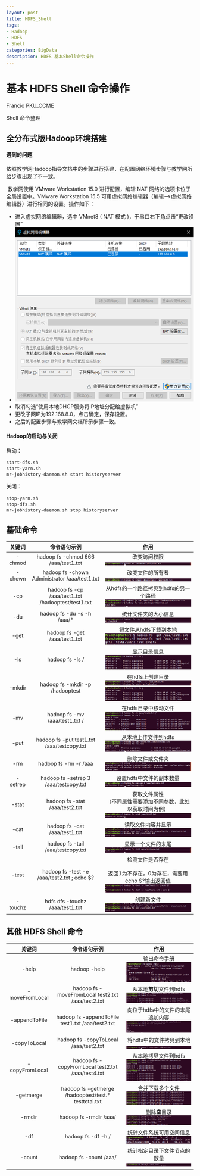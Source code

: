 ```yaml
---
layout: post
title: HDFS_Shell
tags: 
- Hadoop
- HDFS
- Shell
categories: BigData
description: HDFS 基本Shell命令操作
---
```


# 基本 HDFS Shell 命令操作

Francio PKU_CCME

Shell 命令整理

<!-- more -->

## 全分布式版Hadoop环境搭建

#### 遇到的问题

​		依照教学网Hadoop指导文档中的步骤进行搭建，在配置网络环境步骤与教学网所给步骤出现了不一致。

​		教学网使用 VMware Workstation 15.0 进行配置，编辑 NAT 网络的选项卡位于全局设置中。VMware Workstation 15.5 可用虚拟网络编辑器（编辑-->虚拟网络编辑器）进行相同的设置。操作如下：

- 进入虚拟网络编辑器，选中 VMnet8 ( NAT 模式 )，于串口右下角点击“更改设置”
- <img src="基本HDFS_Shell命令操作.assets/image-20200707162910414.png" alt="image-20200707162910414" style="zoom: 80%;" />
- 取消勾选“使用本地DHCP服务将IP地址分配给虚拟机”
- 更改子网IP为192.168.8.0，点击确定，保存设置。
- 之后的配置步骤与教学网文档所示步骤一致。


#### Hadoop的启动与关闭

启动：

```shell
start-dfs.sh
start-yarn.sh
mr-jobhistory-daemon.sh start historyserver
```

关闭：

```shell
stop-yarn.sh
stop-dfs.sh
mr-jobhistory-daemon.sh stop historyserver
```

## 基础命令

| 关键词  |                    命令语句示例                    |                             作用                             |
| :-----: | :------------------------------------------------: | :----------------------------------------------------------: |
| -chmod  |        hadoop fs -chmod 666 /aaa/test1.txt         | 改变访问权限<br /><img src="基本HDFS_Shell命令操作.assets/image-20200707181014457.png" alt="image-20200707181014457" style="zoom:80%;" /> |
| -chown  |   hadoop fs -chown Administrator /aaa/test1.txt    | 改变文件的所有者<br />![image-20200707181323299](基本HDFS_Shell命令操作.assets/image-20200707181323299.png) |
|   -cp   | hadoop fs -cp /aaa/test1.txt /hadooptest/test1.txt | 从hdfs的一个路径拷贝到hdfs的另一个路径<br /><img src="基本HDFS_Shell命令操作.assets/image-20200707195120276.png" alt="image-20200707195120276" style="zoom:80%;" /> |
|   -du   |           hadoop  fs  -du  -s  -h /aaa/*           | 统计文件夹的大小信息<br /><img src="基本HDFS_Shell命令操作.assets/image-20200707174900415.png" alt="image-20200707174900415" style="zoom:80%;" /> |
|  -get   |           hadoop fs -get /aaa/test1.txt            | 将文件从hdfs下载到本地<br /><img src="基本HDFS_Shell命令操作.assets/image-20200707195404511.png" alt="image-20200707195404511" style="zoom:80%;" /> |
|   -ls   |                  hadoop fs -ls /                   | 显示目录信息<br /><img src="基本HDFS_Shell命令操作.assets/image-20200707173727842.png" alt="image-20200707173727842" style="zoom:80%;" /> |
| -mkdir  |          hadoop fs -mkdir -p /hadooptest           | 在hdfs上创建目录<br /><img src="基本HDFS_Shell命令操作.assets/image-20200707173545042.png" alt="image-20200707173545042" style="zoom: 80%;" /><br />![image-20200707173727842](基本HDFS_Shell命令操作.assets/image-20200707173727842-1597191726226.png) |
|   -mv   |           hadoop fs -mv /aaa/test1.txt /           | 在hdfs目录中移动文件<br /><img src="基本HDFS_Shell命令操作.assets/image-20200707195810417.png" alt="image-20200707195810417" style="zoom:80%;" /> |
|  -put   |     hadoop fs -put test1.txt /aaa/testcopy.txt     | 从本地上传文件到hdfs<br /><img src="基本HDFS_Shell命令操作.assets/image-20200707200102923.png" alt="image-20200707200102923" style="zoom:80%;" /> |
|   -rm   |               hadoop fs -rm -r /aaa                | 删除文件或文件夹<br /><img src="基本HDFS_Shell命令操作.assets/image-20200707174249207.png" alt="image-20200707174249207" style="zoom:80%;" /> |
| -setrep |       hadoop fs -setrep 3 /aaa/testcopy.txt        | 设置hdfs中文件的副本数量<br /><img src="基本HDFS_Shell命令操作.assets/image-20200707200440860.png" alt="image-20200707200440860" style="zoom:80%;" /> |
|  -stat  |           hadoop fs -stat /aaa/test2.txt           | 获取文件属性<br />（不同属性需要添加不同参数，此处以获取时间为例）<br />![image-20200707203919908](基本HDFS_Shell命令操作.assets/image-20200707203919908.png) |
|  -cat   |           hadoop fs -cat /aaa/test1.txt            | 读取文件内容并显示<br /><img src="基本HDFS_Shell命令操作.assets/image-20200707180649548.png" alt="image-20200707180649548" style="zoom:80%;" /> |
|  -tail  |         hadoop fs -tail /aaa/testcopy.txt          | 显示一个文件的末尾<br /><img src="基本HDFS_Shell命令操作.assets/image-20200707200735968.png" alt="image-20200707200735968" style="zoom:80%;" /> |
|  -test  |    hadoop fs -test -e /aaa/test2.txt ; echo $?     | 检测文件是否存在<br /><br />返回1为不存在，0为存在，需要用echo $?输出返回值<img src="基本HDFS_Shell命令操作.assets/image-20200707204451745.png" alt="image-20200707204451745" style="zoom:80%;" /> |
| -touchz |          hdfs dfs -touchz /aaa/test1.txt           | 创建新文件<br /><img src="基本HDFS_Shell命令操作.assets/image-20200707180616156.png" alt="image-20200707180616156" style="zoom:80%;" /> |

## 其他 HDFS Shell 命令

|     关键词     |                     命令语句示例                     |                             作用                             |
| :------------: | :--------------------------------------------------: | :----------------------------------------------------------: |
|     -help      |                     hadoop -help                     | 输出命令手册<br /><img src="基本HDFS_Shell命令操作.assets/image-20200707171918742.png" alt="image-20200707171918742" style="zoom: 80%;" /> |
| -moveFromLocal | hadoop  fs  -moveFromLocal test2.txt /aaa/test2.txt  | 从本地**剪切**文件到hdfs<br /><img src="基本HDFS_Shell命令操作.assets/image-20200707201059606.png" alt="image-20200707201059606" style="zoom:80%;" /> |
| -appendToFile  |   hadoop fs -appendToFile test1.txt /aaa/test2.txt   | 向位于hdfs中的文件的末尾追加内容<br /><img src="基本HDFS_Shell命令操作.assets/image-20200707201645330.png" alt="image-20200707201645330" style="zoom:80%;" /> |
|  -copyToLocal  |        hadoop fs -copyToLocal /aaa/test2.txt         | 将hdfs中的文件拷贝到本地<br /><img src="基本HDFS_Shell命令操作.assets/image-20200707201844669.png" alt="image-20200707201844669" style="zoom:80%;" /> |
| -copyFromLocal |  hadoop fs -copyFromLocal test2.txt /aaa/test4.txt   | 从本地拷贝文件到hdfs<br /><img src="基本HDFS_Shell命令操作.assets/image-20200707202024907.png" alt="image-20200707202024907" style="zoom:80%;" /> |
|   -getmerge    | hadoop fs -getmerge /hadooptest/test.* testtotal.txt | 合并下载多个文件<br /><img src="基本HDFS_Shell命令操作.assets/image-20200707202450380.png" alt="image-20200707202450380" style="zoom:80%;" /> |
|     -rmdir     |              hadoop  fs  -rmdir   /aaa/              | 删除**空**目录<br /><img src="基本HDFS_Shell命令操作.assets/image-20200707174536509.png" alt="image-20200707174536509" style="zoom:80%;" /> |
|      -df       |                hadoop  fs  -df  -h  /                | 统计文件系统可用空间信息<br /><img src="基本HDFS_Shell命令操作.assets/image-20200707174716444.png" alt="image-20200707174716444" style="zoom:80%;" /> |
|     -count     |                hadoop fs -count /aaa/                | 统计指定目录下文件节点的数量<br /><img src="基本HDFS_Shell命令操作.assets/image-20200707175026931.png" alt="image-20200707175026931" style="zoom:80%;" /> |
